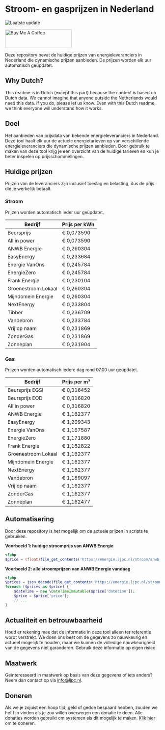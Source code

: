 # Stroom- en gasprijzen in Nederland

![Laatste update](https://img.shields.io/badge/laatste%20update-2025--09--26%2013%3A00%20CET-brightgreen)

<a href="https://www.buymeacoffee.com/Lars-" target="_blank"><img src="https://cdn.buymeacoffee.com/buttons/v2/default-orange.png" alt="Buy Me A Coffee" height="60" style="height: 60px !important;width: 217px !important;" ></a>

Deze repository bevat de huidige prijzen van energieleveranciers in Nederland die dynamische prijzen aanbieden. De prijzen worden elk uur automatisch geüpdatet.

## Why Dutch?

This readme is in Dutch (except this part) because the content is based on Dutch data. We cannot imagine that anyone outside the Netherlands would need this data. If you do, please let us know. Even with this Dutch readme, we think
everyone will understand how it works.

## Doel

Het aanbieden van prijsdata van bekende energieleveranciers in Nederland. Deze tool haalt elk uur de actuele energietarieven op van verschillende energieleveranciers die dynamische prijzen aanbieden. Door gebruik te maken van deze tool
krijg je een overzicht van de huidige tarieven en kun je beter inspelen op prijsschommelingen.

## Huidige prijzen

Prijzen van de leveranciers zijn inclusief toeslag en belasting, dus de prijs die je werkelijk betaalt.

### Stroom

Prijzen worden automatisch ieder uur geüpdatet.

 Bedrijf | Prijs per kWh 
---------|---------------
Beursprijs | € 0,073590
All in power | € 0,073590
ANWB Energie | € 0,260304
EasyEnergy | € 0,233684
Energie VanOns | € 0,245784
EnergieZero | € 0,245784
Frank Energie | € 0,230104
Groenestroom Lokaal | € 0,260304
Mijndomein Energie | € 0,260304
NextEnergy | € 0,233804
Tibber | € 0,236709
Vandebron | € 0,233784
Vrij op naam | € 0,231869
ZonderGas | € 0,231869
Zonneplan | € 0,231904


### Gas

Prijzen worden automatisch iedere dag rond 07.00 uur geüpdatet.

 Bedrijf | Prijs per m³ 
---------|--------------
Beursprijs EGSI | € 0,316452
Beursprijs EOD | € 0,316820
All in power | € 0,316820
ANWB Energie | € 1,162377
EasyEnergy | € 1,209343
Energie VanOns | € 1,167587
EnergieZero | € 1,171880
Frank Energie | € 1,162822
Groenestroom Lokaal | € 1,162377
Mijndomein Energie | € 1,162377
NextEnergy | € 1,162377
Vandebron | € 1,189097
Vrij op naam | € 1,162377
ZonderGas | € 1,162377
Zonneplan | € 1,162477


## Automatisering

Door deze repository is het mogelijk om de actuele prijzen in scripts te gebruiken.

**Voorbeeld 1: huidige stroomprijs van ANWB Energie**

```php
<?php
$price = (float)file_get_contents('https://energie.ljpc.nl/stroom/anwb-energie-nu.txt');

```

**Voorbeeld 2: alle stroomprijzen van ANWB Energie vandaag**

```php
<?php
$prices = json_decode(file_get_contents('https://energie.ljpc.nl/stroom/all-in-power-vandaag.json'),true);
foreach ($prices as $price) {
    $dateTime = new \DateTimeImmutable($price['datetime']);
    $price = $price['price'];
    // ...
}
```

## Actualiteit en betrouwbaarheid

Houd er rekening mee dat de informatie in deze tool alleen ter referentie wordt verstrekt. We doen ons best om de gegevens zo nauwkeurig en actueel mogelijk te houden, maar we kunnen de volledige nauwkeurigheid van de gegevens niet
garanderen. Gebruik deze informatie op eigen risico.

## Maatwerk

Geïnteresseerd in maatwerk op basis van deze gegevens of iets anders? Neem dan contact op
via [info@ljpc.nl](mailto:info@ljpc.nl?subject=Energie%20prijzen).

## Doneren

Als we je zojuist een hoop tijd, geld of gedoe bespaard hebben, zouden we het fijn vinden als je zou willen overwegen een
donatie te doen. Alle donaties worden gebruikt om systemen als dit mogelijk te
maken. [Klik hier](https://www.buymeacoffee.com/Lars-) om te doneren.
